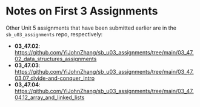 # Notes on First 3 Assignments
Other Unit 5 assignments that have been submitted earlier are in the `sb_u03_assignments` repo, respectively:
- **03_47.02**: https://github.com/YiJohnZhang/sb_u03_assignments/tree/main/03_47.02_data_structures_assignments
- **03_47.03**: https://github.com/YiJohnZhang/sb_u03_assignments/tree/main/03_47.03.07_divide-and-conquer_intro
- **03_47.04**: https://github.com/YiJohnZhang/sb_u03_assignments/tree/main/03_47.04.12_array_and_linked_lists
